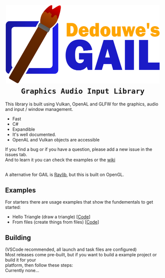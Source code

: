 <h1 align="center"><img src="https://raw.githubusercontent.com/dedouwe26/GAIL/main/Logo.svg" alt="logo" width="500", href="https://github.com/dedouwe26/GAIL"/> <br/>
<code>Graphics Audio Input Library</code> <br/></h1>
This library is built using Vulkan, OpenAL and GLFW for the graphics, audio and input / window management.<br/>
<ul>
<li>Fast</li>
<li>C#</li>
<li>Expandible</li>
<li>It's well documented.</li>
<li>OpenAL and Vulkan objects are accessible</li>
</ul>

If you find a bug or if you have a question, please add a new issue in the issues tab.<br/>
And to learn it you can check the examples or the <a href="https://github.com/dedouwe26/GAIL/wiki">wiki</a>

<br/> A alternative for GAIL is <a href="https://www.raylib.com/index.html">Raylib</a>, but this is built on OpenGL.
<h2>Examples</h2>
For starters there are usage examples that show the fundementals to get started:
<ul>
<li>Hello Triangle (draw a triangle) [<a href="https://github.com/dedouwe26/GAIL/tree/main/examples/HelloTriangle">Code</a>]</li>
<li>From files (create things from files) [<a href="https://github.com/dedouwe26/GAIL/tree/main/examples/FromFIles">Code</a>]</li>
</ul>
<h2>Building</h2>
(VSCode recommended, all launch and task files are configured) <br/>
Most releases come pre-built, but if you want to build a example project or build it for your<br/> platform, then follow these steps: <br/>
Currently none...